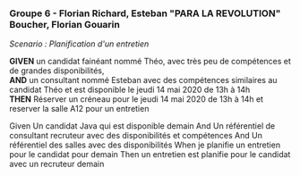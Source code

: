 ### Groupe 6 - Florian Richard, Esteban "PARA LA REVOLUTION" Boucher, Florian Gouarin  

*Scenario : Planification d'un entretien*

**GIVEN** un candidat fainéant nommé Théo, avec très peu de compétences et de grandes disponibilités,  
**AND** un consultant nommé Esteban avec des compétences similaires au candidat Théo et est disponible le jeudi 14 mai 2020 de 13h à 14h  
**THEN** Réserver un créneau pour le jeudi 14 mai 2020 de 13h à 14h et reserver la salle A12 pour un entretien  


Given
Un candidat Java qui est disponible demain
And
Un référentiel de consultant recruteur avec des disponibilités et compétences
And
Un référentiel des salles avec des disponibilités
When
je planifie un entretien pour le candidat pour demain
Then
un entretien est planifie pour le candidat avec un recruteur demain